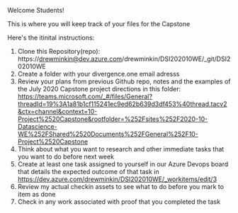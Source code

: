 Welcome Students!

This is where you will keep track of your files for the Capstone

Here's the itinital instructions:

1. Clone this Repository(repo): https://drewminkin@dev.azure.com/drewminkin/DSI202010WE/_git/DSI202010WE
1. Create a folder with your divergence.one email adresss
1. Review your plans from previous Github repo, notes and the examples of the July 2020 Capstone project directions in this folder: https://teams.microsoft.com/_#/files/General?threadId=19%3A1a81b1cf115241ec9ed62b639d3df453%40thread.tacv2&ctx=channel&context=10-Project%2520Capstone&rootfolder=%252Fsites%252F2020-10-Datascience-WE%252FShared%2520Documents%252FGeneral%252F10-Project%2520Capstone
1. Think about what you want to research and other immediate tasks that you want to do before next week
1. Create at least one task assigned to yourself in our Azure Devops board that details the expected outcome of that task in https://dev.azure.com/drewminkin/DSI202010WE/_workitems/edit/3
1. Review my actual checkin assets to see what to do before you mark to item as done
1. Check in any work associated with proof that you completed the task
